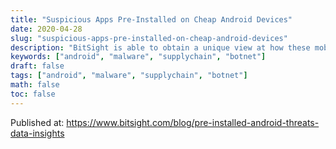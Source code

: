 ```yaml
---
title: "Suspicious Apps Pre-Installed on Cheap Android Devices"
date: 2020-04-28
slug: "suspicious-apps-pre-installed-on-cheap-android-devices"
description: "BitSight is able to obtain a unique view at how these mobile threats are growing due to its long-running sinkhole operation"
keywords: ["android", "malware", "supplychain", "botnet"]
draft: false
tags: ["android", "malware", "supplychain", "botnet"]
math: false
toc: false
---
```


Published at: https://www.bitsight.com/blog/pre-installed-android-threats-data-insights
